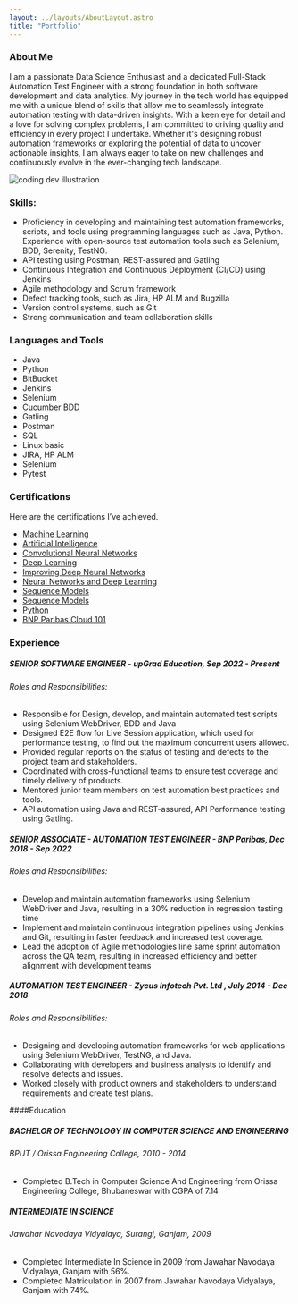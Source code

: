 ```yaml
---
layout: ../layouts/AboutLayout.astro
title: "Portfolio"
---
```


### About Me

I am a passionate Data Science Enthusiast and a dedicated Full-Stack Automation Test Engineer with a strong foundation in both software development and data analytics. My journey in the tech world has equipped me with a unique blend of skills that allow me to seamlessly integrate automation testing with data-driven insights. With a keen eye for detail and a love for solving complex problems, I am committed to driving quality and efficiency in every project I undertake. Whether it's designing robust automation frameworks or exploring the potential of data to uncover actionable insights, I am always eager to take on new challenges and continuously evolve in the ever-changing tech landscape.

<div>
  <img src="/assets/dev.svg" class="sm:w-1/2 mx-auto" alt="coding dev illustration">
</div>

### Skills:

- Proficiency in developing and maintaining test automation frameworks, scripts,
  and tools using programming languages such as Java, Python. Experience with
  open-source test automation tools such as Selenium, BDD, Serenity, TestNG.
- API testing using Postman, REST-assured and Gatling
- Continuous Integration and Continuous Deployment (CI/CD) using Jenkins
- Agile methodology and Scrum framework
- Defect tracking tools, such as Jira, HP ALM and Bugzilla
- Version control systems, such as Git
- Strong communication and team collaboration skills

### Languages and Tools

- Java
- Python
- BitBucket
- Jenkins
- Selenium
- Cucumber BDD
- Gatling
- Postman
- SQL
- Linux basic
- JIRA, HP ALM
- Selenium
- Pytest

### Certifications

Here are the certifications I’ve achieved.

- [Machine Learning](https://courses.edx.org/certificates/8c323bfc58564386b1252f8f40d381da)
- [Artificial Intelligence](https://courses.edx.org/certificates/28cd95f21504480fa88e212b21a74266)
- [Convolutional Neural Networks](https://www.coursera.org/account/accomplishments/certificate/S5LSA4YJZ5VP)
- [Deep Learning](https://www.coursera.org/account/accomplishments/specialization/certificate/WCT39V9U7UDH)
- [Improving Deep Neural Networks](https://www.coursera.org/account/accomplishments/certificate/XHZRWVG22GZP)
- [Neural Networks and Deep Learning](https://www.coursera.org/account/accomplishments/certificate/A5DZVXFSZQTD)
- [Sequence Models](https://www.coursera.org/account/accomplishments/certificate/UQNDQCUPJ2MB)
- [Sequence Models](https://www.coursera.org/account/accomplishments/certificate/W468HSVNG582)
- [Python](https://www.hackerrank.com/certificates/5cfbb9e39ddd)
- [BNP Paribas Cloud 101](https://www.credly.com/badges/989702cd-379d-4b7e-be32-093c4856319a?source=linked_in_profile)

### Experience

##### SENIOR SOFTWARE ENGINEER - upGrad Education, Sep 2022 - Present

###### Roles and Responsibilities:

- Responsible for Design, develop, and maintain automated test scripts using
  Selenium WebDriver, BDD and Java
- Designed E2E flow for Live Session application, which used for performance
  testing, to find out the maximum concurrent users allowed.
- Provided regular reports on the status of testing and defects to the project
  team and stakeholders.
- Coordinated with cross-functional teams to ensure test coverage and timely
  delivery of products.
- Mentored junior team members on test automation best practices and tools.
- API automation using Java and REST-assured, API Performance testing using
  Gatling.

##### SENIOR ASSOCIATE - AUTOMATION TEST ENGINEER - BNP Paribas, Dec 2018 - Sep 2022

###### Roles and Responsibilities:

- Develop and maintain automation frameworks using Selenium WebDriver and
  Java, resulting in a 30% reduction in regression testing time
- Implement and maintain continuous integration pipelines using Jenkins and
  Git, resulting in faster feedback and increased test coverage.
- Lead the adoption of Agile methodologies line same sprint automation across
  the QA team, resulting in increased efficiency and better alignment with
  development teams

##### AUTOMATION TEST ENGINEER - Zycus Infotech Pvt. Ltd , July 2014 - Dec 2018

###### Roles and Responsibilities:

- Designing and developing automation frameworks for web applications using
  Selenium WebDriver, TestNG, and Java.
- Collaborating with developers and business analysts to identify and resolve
  defects and issues.
- Worked closely with product owners and stakeholders to understand
  requirements and create test plans.

####Education

##### BACHELOR OF TECHNOLOGY IN COMPUTER SCIENCE AND ENGINEERING

###### BPUT / Orissa Engineering College, 2010 - 2014

- Completed B.Tech in Computer Science And Engineering from Orissa
  Engineering College, Bhubaneswar with CGPA of 7.14

##### INTERMEDIATE IN SCIENCE

###### Jawahar Navodaya Vidyalaya, Surangi, Ganjam, 2009

- Completed Intermediate In Science in 2009 from Jawahar Navodaya Vidyalaya,
  Ganjam with 56%.
- Completed Matriculation in 2007 from Jawahar Navodaya Vidyalaya, Ganjam
  with 74%.
